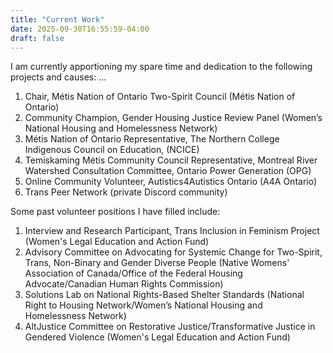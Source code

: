 ```yaml
---
title: "Current Work"
date: 2025-09-30T16:55:59-04:00
draft: false
---
```


I am currently apportioning my spare time and dedication to the following projects and causes: ...
<!--more-->
1. Chair, Métis Nation of Ontario Two-Spirit Council (Métis Nation of Ontario)
2. Community Champion, Gender Housing Justice Review Panel (Women’s National Housing and Homelessness Network)
3. Métis Nation of Ontario Representative, The Northern College Indigenous Council on Education, (NCICE)
4. Temiskaming Métis Community Council Representative, Montreal River Watershed Consultation Committee, Ontario Power Generation (OPG)
5. Online Community Volunteer, Autistics4Autistics Ontario (A4A Ontario)
6. Trans Peer Network (private Discord community)

Some past volunteer positions I have filled include:
1. Interview and Research Participant, Trans Inclusion in Feminism Project (Women's Legal Education and Action Fund)
2. Advisory Committee on Advocating for Systemic Change for Two-Spirit, Trans, Non-Binary and Gender Diverse People (Native Womens' Association of Canada/Office of the Federal Housing Advocate/Canadian Human Rights Commission)
3. Solutions Lab on National Rights-Based Shelter Standards (National Right to Housing Network/Women’s National Housing and Homelessness Network)
4. AltJustice Committee on Restorative Justice/Transformative Justice in Gendered Violence (Women's Legal Education and Action Fund)
